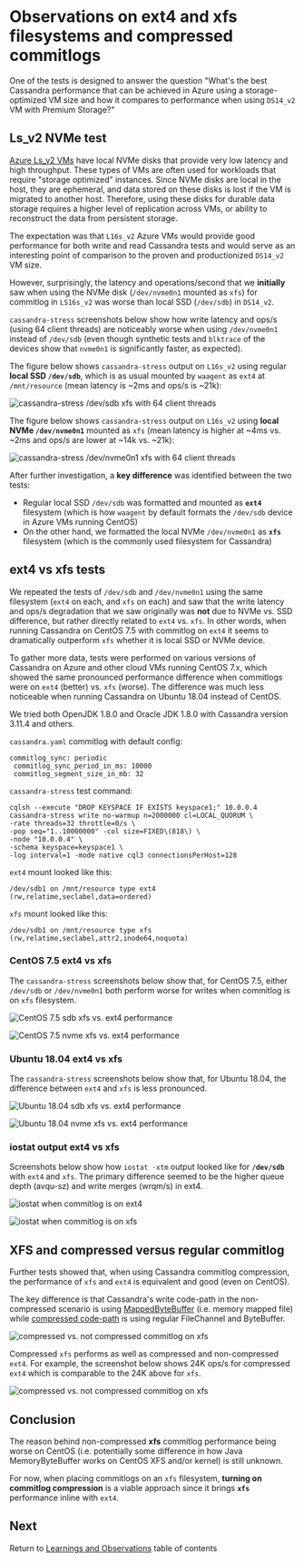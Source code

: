 # Observations on ext4 and xfs filesystems and compressed commitlogs

One of the tests is designed to answer the question "What's the best Cassandra performance that can be achieved in Azure using a storage-optimized VM size and how it compares to performance when using `DS14_v2` VM with Premium Storage?"

## Ls_v2 NVMe test

[Azure Ls_v2 VMs](https://docs.microsoft.com/en-us/azure/virtual-machines/linux/storage-performance) have local NVMe disks that provide very low latency and high throughput. These types of VMs are often used for workloads that require "storage optimized" instances. Since NVMe disks are local in the host, they are ephemeral, and data stored on these disks is lost if the VM is migrated to another host. Therefore, using these disks for durable data storage requires a higher level of replication across VMs, or ability to reconstruct the data from persistent storage.

The expectation was that `L16s_v2` Azure VMs would provide good performance for both write and read Cassandra tests and would serve as an interesting point of comparison to the proven and productionized `DS14_v2` VM size.

However, surprisingly, the latency and operations/second that we **initially** saw when using the NVMe disk (`/dev/nvme0n1` mounted as `xfs`) for commitlog in `LS16s_v2` was worse than local SSD (`/dev/sdb`) in `DS14_v2`.

`cassandra-stress` screenshots below show how write latency and ops/s (using 64 client threads) are noticeably worse when using `/dev/nvme0n1` instead of `/dev/sdb` (even though synthetic tests and `blktrace` of the devices show that `nvme0n1` is significantly faster, as expected).

The figure below shows `cassandra-stress` output on `L16s_v2` using regular **local SSD `/dev/sdb`**, which is as usual mounted by `waagent` as `ext4` at `/mnt/resource` (mean latency is ~2ms and ops/s is ~21k):

![cassandra-stress /dev/sdb xfs with 64 client threads](../images/ext4xfs-stress-sdb-xfs-64-threads.png)

The figure below shows `cassandra-stress` output on `L16s_v2` using **local NVMe `/dev/nvme0n1`** mounted as `xfs` (mean latency is higher at ~4ms vs. ~2ms and ops/s are lower at ~14k vs. ~21k):

![cassandra-stress /dev/nvme0n1 xfs with 64 client threads](../images/ext4xfs-stress-nvme0n1-xfs-64-threads.png)

After further investigation, a **key difference** was identified between the two tests: 
* Regular local SSD `/dev/sdb` was formatted and mounted as **`ext4`** filesystem (which is how `waagent` by default formats the `/dev/sdb` device in Azure VMs running CentOS)
* On the other hand, we formatted the local NVMe `/dev/nvme0n1` as **`xfs`** filesystem (which is the commonly used filesystem for Cassandra)

## ext4 vs xfs tests

We repeated the tests of `/dev/sdb` and `/dev/nvme0n1` using the same filesystem (`ext4` on each, and `xfs` on each) and saw that the write latency and ops/s degradation that we saw originally was **not** due to NVMe vs. SSD difference, but rather directly related to `ext4` vs. `xfs`. In other words, when running Cassandra on CentOS 7.5 with commitlog on `ext4` it seems to dramatically outperform `xfs` whether it is local SSD or NVMe device.

To gather more data, tests were performed on various versions of Cassandra on Azure and other cloud VMs running CentOS 7.x, which showed the same pronounced performance difference when commitlogs were on `ext4` (better) vs. `xfs` (worse). The difference was much less noticeable when running Cassandra on Ubuntu 18.04 instead of CentOS.

We tried both OpenJDK 1.8.0 and Oracle JDK 1.8.0 with Cassandra version 3.11.4 and others.

`cassandra.yaml` commitlog with default config:
```
commitlog_sync: periodic
 commitlog_sync_period_in_ms: 10000
 commitlog_segment_size_in_mb: 32
```

`cassandra-stress` test command:
```
cqlsh --execute "DROP KEYSPACE IF EXISTS keyspace1;" 10.0.0.4
cassandra-stress write no-warmup n=2000000 cl=LOCAL_QUORUM \
-rate threads=32 throttle=0/s \
-pop seq="1..10000000" -col size=FIXED\(818\) \
-node "10.0.0.4" \
-schema keyspace=keyspace1 \
-log interval=1 -mode native cql3 connectionsPerHost=128
```

`ext4` mount looked like this:
```
/dev/sdb1 on /mnt/resource type ext4 (rw,relatime,seclabel,data=ordered)
```

`xfs` mount looked like this:
```
/dev/sdb1 on /mnt/resource type xfs (rw,relatime,seclabel,attr2,inode64,noquota)
```

### CentOS 7.5 ext4 vs xfs

The `cassandra-stress` screenshots below show that, for CentOS 7.5, either `/dev/sdb` or `/dev/nvme0n1` both perform worse for writes when commitlog is on `xfs` filesystem.

![CentOS 7.5 sdb xfs vs. ext4 performance](../images/ext4xfs-centos-sdb-xfs-vs-ext4.png)

![CentOS 7.5 nvme xfs vs. ext4 performance](../images/ext4xfs-centos-nvme-xfs-vs-ext4.png)

### Ubuntu 18.04 ext4 vs xfs

The `cassandra-stress` screenshots below show that, for Ubuntu 18.04, the difference between `ext4` and `xfs` is less pronounced.

![Ubuntu 18.04 sdb xfs vs. ext4 performance](../images/ext4xfs-ubuntu-sdb-xfs-vs-ext4.png)

![Ubuntu 18.04 nvme xfs vs. ext4 performance](../images/ext4xfs-ubuntu-nvme-xfs-vs-ext4.png)

### iostat output ext4 vs xfs

Screenshots below show how `iostat -xtm` output looked like for **`/dev/sdb`** with `ext4` and `xfs`. The primary difference seemed to be the higher queue depth (avqu-sz) and write merges (wrqm/s) in ext4.

![iostat when commitlog is on ext4](../images/ext4xfs-iostat-ext4.png)

![iostat when commitlog is on xfs](../images/ext4xfs-iostat-xfs.png)

## XFS and compressed versus regular commitlog

Further tests showed that, when using Cassandra commitlog compression, the performance of `xfs` and `ext4` is equivalent and good (even on CentOS).

The key difference is that Cassandra's write code-path in the non-compressed scenario is using [MappedByteBuffer](https://github.com/apache/cassandra/blob/cassandra-3.11/src/java/org/apache/cassandra/db/commitlog/MemoryMappedSegment.java) (i.e. memory mapped file) while [compressed code-path](https://github.com/apache/cassandra/blob/cassandra-3.11/src/java/org/apache/cassandra/db/commitlog/CompressedSegment.java) is using regular FileChannel and ByteBuffer.

![compressed vs. not compressed commitlog on xfs](../images/ext4xfs-compressed-xfs.png)

Compressed `xfs` performs as well as compressed and non-compressed `ext4`. For example, the screenshot below shows 24K ops/s for compressed `ext4` which is comparable to the 24K above for `xfs`.

![compressed vs. not compressed commitlog on xfs](../images/ext4xfs-compressed-ext4.png)

## Conclusion

The reason behind non-compressed **xfs** commitlog performance being worse on CentOS (i.e. potentially some difference in how Java MemoryByteBuffer works on CentOS XFS and/or kernel) is still unknown.

For now, when placing commitlogs on an `xfs` filesystem, **turning on commitlog compression** is a viable approach since it brings **`xfs`** performance inline with `ext4`.

## Next

Return to [Learnings and Observations](../README.md#learnings-and-observations) table of contents